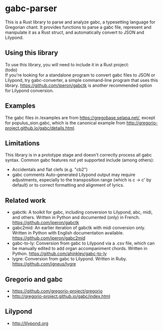 # gabc-parser
This is a Rust library to parse and analyze gabc, a typesetting language for Gregorian chant. It provides functions to parse a gabc file, represent and manipulate it as a Rust struct, and automatically convert to JSON and Lilypond.

## Using this library
To use this library, you will need to include it in a Rust project: \
(todo) \
If you're looking for a standalone program to convert gabc files to JSON or Lilypond, try gabc-converter, a simple command-line program that uses this library. <https://github.com/jperon/gabctk> is another recommended option for Lilypond conversion.

## Examples
The gabc files in /examples are from https://gregobase.selapa.net/, except for populus_sion.gabc, which is the canonical example from http://gregorio-project.github.io/gabc/details.html.

## Limitations
This library is in a prototype stage and doesn't correctly process all gabc syntax. Common gabc features not yet supported include (among others):
* Accidentals and flat clefs (e.g. "cb2")
* gabc comments
Auto-generated Lilypond output may require adjustments, especially to the transposition range (which is c -> c' by default) or to correct formatting and alignment of lyrics.

## Related work
* gabctk: A toolkit for gabc, including conversion to Lilypond, abc, midi, and others. Written in Python and documented (only) in French. <https://github.com/jperon/gabctk>
* gabc2mid: An earlier iteration of gabctk with midi conversion only. Written in Python with English documentation available. <https://github.com/jperon/gabc2mid>
* gabc-to-ly: Conversion from gabc to Lilypond via a .csv file, which can be manually edited to add organ accompaniment chords. Written in Python. <https://github.com/ahinkley/gabc-to-ly>
* lygre: Conversion from gabc to Lilypond. Written in Ruby. <https://github.com/igneus/lygre>

## Gregorio and gabc
* <https://github.com/gregorio-project/gregorio>
* <http://gregorio-project.github.io/gabc/index.html>

## Lilypond
* <http://lilypond.org>
